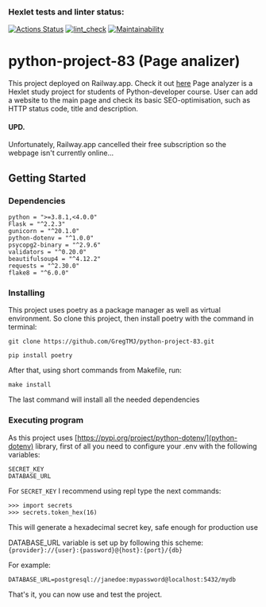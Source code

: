 ### Hexlet tests and linter status:
[![Actions Status](https://github.com/David-Roklem/python-project-83/workflows/hexlet-check/badge.svg)](https://github.com/David-Roklem/python-project-83/actions)
[![lint_check](https://github.com/David-Roklem/python-project-83/actions/workflows/lint-check.yaml/badge.svg?branch=main)](https://github.com/David-Roklem/python-project-83/actions/workflows/lint-check.yaml)
[![Maintainability](https://api.codeclimate.com/v1/badges/fe790627cc6e86b7db59/maintainability)](https://codeclimate.com/github/David-Roklem/python-project-83/maintainability)


# python-project-83 (Page analizer)
This project deployed on Railway.app. Check it out [here](https://python-project-83-production-98c7.up.railway.app/)
Page analyzer is a Hexlet study project for students of Python-developer course. User can add a website to the main page and check its basic SEO-optimisation, such as HTTP status code, title and description.
#### UPD.
Unfortunately, Railway.app cancelled their free subscription so the webpage isn't currently online...


## Getting Started

### Dependencies
```
python = ">=3.8.1,<4.0.0"
Flask = "^2.2.3"
gunicorn = "^20.1.0"
python-dotenv = "^1.0.0"
psycopg2-binary = "^2.9.6"
validators = "^0.20.0"
beautifulsoup4 = "^4.12.2"
requests = "^2.30.0"
flake8 = "^6.0.0"
```

### Installing
This project uses poetry as a package manager as well as virtual environment. So clone this project, then install poetry with the command in terminal:
```
git clone https://github.com/GregTMJ/python-project-83.git
```
```
pip install poetry
```
After that, using short commands from Makefile, run:
```
make install
```
The last command will install all the needed dependencies

### Executing program
As this project uses [https://pypi.org/project/python-dotenv/](python-dotenv) library, first of all you need to configure your .env with the following variables:
```
SECRET_KEY
DATABASE_URL
```
For `SECRET_KEY` I recommend using repl type the next commands:
```
>>> import secrets
>>> secrets.token_hex(16)
```
This will generate a hexadecimal secret key, safe enough for production use

DATABASE_URL variable is set up by following this scheme:
`{provider}://{user}:{password}@{host}:{port}/{db}`

For example:
```
DATABASE_URL=postgresql://janedoe:mypassword@localhost:5432/mydb
```

That's it, you can now use and test the project.
